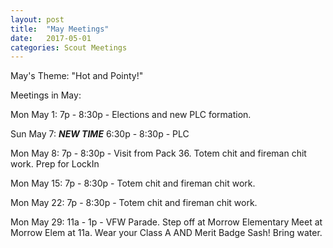 ```yaml
---
layout: post
title:  "May Meetings"
date:   2017-05-01
categories: Scout Meetings
---
```


May's Theme:  "Hot and Pointy!"

Meetings in May:

Mon May  1:     7p - 8:30p -  Elections and new PLC formation.

Sun May  7:     **_NEW TIME_**  6:30p - 8:30p -  PLC

Mon May  8:     7p - 8:30p -  Visit from Pack 36.  Totem chit and fireman chit work.
                                        Prep for LockIn
                                        
Mon May 15:     7p - 8:30p -  Totem chit and fireman chit work.  

Mon May 22:     7p - 8:30p -  Totem chit and fireman chit work.

Mon May 29:    11a - 1p    -  VFW Parade.  Step off at Morrow Elementary 
                              Meet at Morrow Elem at 11a.  Wear your Class A AND Merit Badge Sash! 
                              Bring water.
